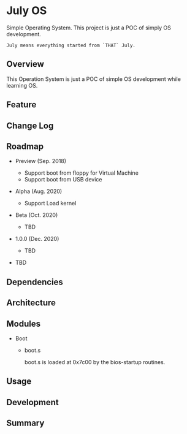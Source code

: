 # July OS

Simple Operating System.
This project is just a POC of simply OS development.

    July means everything started from `THAT` July.

## Overview

This Operation System is just a POC of simple OS development while learning OS.


## Feature


## Change Log


## Roadmap

* Preview (Sep. 2018)
    * Support boot from floppy for Virtual Machine
    * Support boot from USB device

* Alpha (Aug. 2020)
    * Support Load kernel

* Beta (Oct. 2020)
    * TBD

* 1.0.0 (Dec. 2020)
    * TBD

* TBD

## Dependencies


## Architecture


## Modules

* Boot

    * boot.s
    
        boot.s is loaded at 0x7c00 by the bios-startup routines.

## Usage


## Development


## Summary

